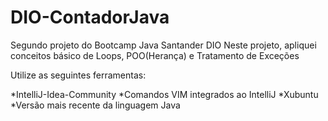 # DIO-ContadorJava
Segundo projeto do Bootcamp Java Santander DIO
Neste projeto, apliquei conceitos básico de Loops, POO(Herança) e Tratamento de Exceções

Utilize as seguintes ferramentas:

*IntelliJ-Idea-Community
*Comandos VIM integrados ao IntelliJ
*Xubuntu
*Versão mais recente da linguagem Java
